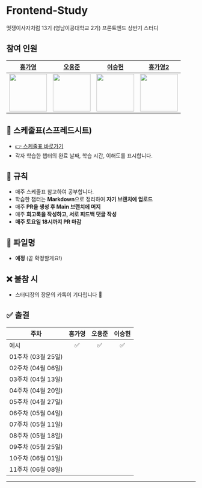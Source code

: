 # Frontend-Study
멋쟁이사자처럼 13기 (영남이공대학교 2기) 프론트엔드 상반기 스터디


## 참여 인원

| [홍가영](https://github.com/kaouo) | [오용준](https://github.com/55yong) | [이승헌](https://github.com/12seungheon) | [홍가영2](https://github.com/kaouo) |
|:--:|:--:|:--:|:--:|
| <img src="https://avatars.githubusercontent.com/u/144293040?v=4" width="100"/> | <img src="https://avatars.githubusercontent.com/u/132319467?v=4" width="100"/> | <img src="https://avatars.githubusercontent.com/u/164005659?v=4" width="100"/> | <img src="https://avatars.githubusercontent.com/u/125368624?v=4" width="100"/> |



## 📆 스케줄표(스프레드시트)
- [👉 스케줄표 바로가기](https://docs.google.com/spreadsheets/d/1XuaLa4wmp7Enq5g93WkmWvLEb5FaILLZ05e7wOrMrSs/edit#gid=0)
- 각자 학습한 챕터의 완료 날짜, 학습 시간, 이해도를 표시합니다.


## 📌 규칙

- 매주 스케줄표 참고하여 공부합니다.
- 학습한 챕터는 **Markdown**으로 정리하여 **자기 브랜치에 업로드**
- 매주 **PR을 생성 후 Main 브랜치에 머지**
- 매주 **회고록을 작성하고, 서로 피드백 댓글 작성**
- **매주 토요일 18시까지 PR 마감**


## 📁 파일명
- **예정** (곧 확정할게요!)


## ❌ 불참 시
- 스터디장의 장문의 카톡이 기다립니다 🫠


## ✅ 출결

| 주차           | 홍가영 | 오용준 | 이승헌 |
|------------------|:-----:|:-----:|:-----:|
| 예시              | ✅     | ✅     | ✅     |
| 01주차 (03월 25일) |       |       |       |
| 02주차 (04월 06일) |       |       |       |
| 03주차 (04월 13일) |       |       |       |
| 04주차 (04월 20일) |       |       |       |
| 05주차 (04월 27일) |       |       |       |
| 06주차 (05월 04일) |       |       |       |
| 07주차 (05월 11일) |       |       |       |
| 08주차 (05월 18일) |       |       |       |
| 09주차 (05월 25일) |       |       |       |
| 10주차 (06월 01일) |       |       |       |
| 11주차 (06월 08일) |       |       |       |

---

